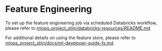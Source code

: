 # Feature Engineering
To set up the feature engineering job via scheduled Databricks workflow, please refer to [mlops_project_stijn/databricks-resources/README.md](../databricks-resources/README.md)

For additional details on using the feature store, please refer to [mlops_project_stijn/docs/ml-developer-guide-fs.md](../../docs/ml-developer-guide-fs.md).